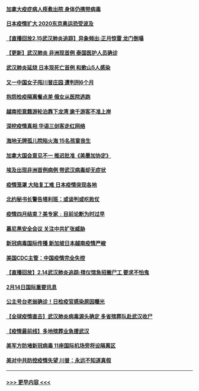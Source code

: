 #### [加拿大疫症病人痊愈出院 身体仍携带病毒](../pages/prog202/a102778061.md?t=02160411) 
#### [日本疫情扩大 2020东京奥运恐受波及](../pages/prog202/a102778049.md?t=02160411) 
#### [【直播回放2.15武汉肺炎追踪】异象频出:正月惊雷 龙门倒塌](../pages/prog202/a102777974.md?t=02160411) 
#### [【更新】武汉肺炎 非洲现首例 泰国医护人员确诊](../pages/prog202/a102770740.md?t=02160411) 
#### [武汉肺炎延烧 日本现死亡首例 和歌山5人感染](../pages/prog202/a102777815.md?t=02160411) 
#### [又一中国女子闯川普庄园 遭判刑6个月](../pages/prog202/a102777673.md?t=02160411) 
#### [抱怨检疫隔离餐点差 俄女从医院逃跑](../pages/prog202/a102777667.md?t=02160411) 
#### [越南拒意籍游轮泊靠下龙湾 逾千游客不准上岸](../pages/prog202/a102777646.md?t=02160411) 
#### [深挖疫情真相 华语三剑客走红网络](../pages/prog202/a102777624.md?t=02160411) 
#### [海地无牌孤儿院陷火海 15名孩童丧生](../pages/prog202/a102777620.md?t=02160411) 
#### [加拿大国会意见不一 推迟批准《美墨加协定》](../pages/prog202/a102777575.md?t=02160411) 
#### [埃及出现非洲首例病例 带武汉病毒却无症状](../pages/prog202/a102777559.md?t=02160411) 
#### [疫情笼罩 大陆复工难 日本疫情突现各地](../pages/prog202/a102777455.md?t=02160411) 
#### [北约秘书长警告塔利班：或谈判或吃败仗](../pages/prog202/a102777442.md?t=02160411) 
#### [疫情四月结束？美专家﹕目前论断为时过早](../pages/prog202/a102777248.md?t=02160411) 
#### [慕尼黑安全会议 关注中共扩张威胁](../pages/prog202/a102777254.md?t=02160411) 
#### [新冠病毒国际传播 新加坡日本越南疫情严峻](../pages/prog202/a102777245.md?t=02160411) 
#### [美国CDC主管：中国疫情完全失控](../pages/prog202/a102777236.md?t=02160411) 
#### [【直播回放】2.14武汉肺炎追踪:殡仪馆急招搬尸工 要求不怕鬼](../pages/prog202/a102777141.md?t=02160411) 
#### [2月14日国际重要讯息](../pages/prog202/a102777073.md?t=02160411) 
#### [公主号台老翁确诊！日检疫官感染原因曝光](../pages/prog202/a102777075.md?t=02160411) 
#### [【全球疫情直击】武汉肺炎病毒源头确定 多省殡葬队赴武汉收尸](../pages/prog202/a102777026.md?t=02160411) 
#### [【疫情最前线】多地殡葬业急援武汉](../pages/prog202/a102776986.md?t=02160411) 
#### [美军方防堵新冠病毒 11座国际机场旁将设隔离区](../pages/prog202/a102776870.md?t=02160411) 
#### [美对中共防控疫情失望 川普：永远不知道真假](../pages/prog202/a102776836.md?t=02160411) 

----
#### [ >>> 更早内容 <<< ](../indexes/prog202-earlier.md)
